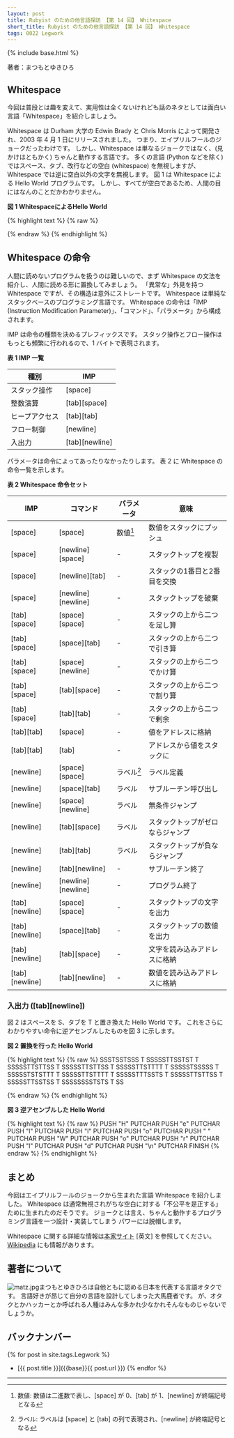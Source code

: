 ```yaml
---
layout: post
title: Rubyist のための他言語探訪 【第 14 回】 Whitespace
short_title: Rubyist のための他言語探訪 【第 14 回】 Whitespace
tags: 0022 Legwork
---
```

{% include base.html %}


著者：まつもとゆきひろ

## Whitespace

今回は普段とは趣を変えて、実用性は全くないけれども話のネタとしては面白い言語「Whitespace」を紹介しましょう。

Whitespace は Durham 大学の Edwin Brady と Chris Morris によって開発され、2003 年 4 月 1 日にリリースされました。
つまり、エイプリルフールのジョークだったわけです。
しかし、Whitespace は単なるジョークではなく、(見かけはともかく) ちゃんと動作する言語です。
多くの言語 (Python などを除く) ではスペース、タブ、改行などの空白 (whitespace) を無視しますが、Whitespace では逆に空白以外の文字を無視します。
図 1 は Whitespace による Hello World プログラムです。
しかし、すべてが空白であるため、人間の目にはなんのことだかわかりません。

__図 1 WhitespaceによるHello World__

{% highlight text %}
{% raw %}
   	  	   
	
     		  	 	
	
     		 		  
	
     		 		  
	
     		 				
	
     	     
	
     	 	 			
	
     		 				
	
     			  	 
	
     		 		  
	
     		  	  
	
        	 	 
	
  

{% endraw %}
{% endhighlight %}


## Whitespace の命令

人間に読めないプログラムを扱うのは難しいので、まず Whitespace の文法を紹介し、人間に読める形に置換してみましょう。
「異常な」外見を持つ Whitespace ですが、その構造は意外にストレートです。
Whitespace は単純なスタックベースのプログラミング言語です。
Whitespace の命令は「IMP (Instruction Modification Parameter)」、「コマンド」、「パラメータ」から構成されます。

IMP は命令の種類を決めるプレフィックスです。
スタック操作とフロー操作はもっとも頻繁に行われるので、1 バイトで表現されます。

__表 1 IMP 一覧__

| 種別| IMP|
|---|---|
| スタック操作| [space]|
| 整数演算| [tab][space]|
| ヒープアクセス| [tab][tab]|
| フロー制御| [newline]|
| 入出力| [tab][newline]|


パラメータは命令によってあったりなかったりします。
表 2 に Whitespace の命令一覧を示します。

__表 2 Whitespace 命令セット__

| IMP| コマンド| パラメータ| 意味|
|---|---|---|---|
| [space] | [space] | 数値[^1]| 数値をスタックにプッシュ|
| [space]| [newline][space]| -| スタックトップを複製|
| [space]| [newline][tab]| -| スタックの1番目と2番目を交換|
| [space]| [newline][newline]| -| スタックトップを破棄|
| [tab][space]| [space][space]| -| スタックの上から二つを足し算|
| [tab][space]| [space][tab]| -| スタックの上から二つで引き算|
| [tab][space]| [space][newline]| -| スタックの上から二つでかけ算|
| [tab][space]| [tab][space]| -| スタックの上から二つで割り算|
| [tab][space]| [tab][tab]| -| スタックの上から二つで剰余|
| [tab][tab]| [space]| -| 値をアドレスに格納|
| [tab][tab]| [tab]| -| アドレスから値をスタックに|
| [newline]| [space][space]| ラベル[^2]| ラベル定義|
| [newline]| [space][tab]| ラベル| サブルーチン呼び出し|
| [newline]| [space][newline]| ラベル| 無条件ジャンプ|
| [newline]| [tab][space]| ラベル| スタックトップがゼロならジャンプ|
| [newline]| [tab][tab]| ラベル| スタックトップが負ならジャンプ|
| [newline]| [tab][newline]| -| サブルーチン終了|
| [newline]| [newline][newline]| -| プログラム終了|
| [tab][newline]| [space][space]| -| スタックトップの文字を出力|
| [tab][newline]| [space][tab]| -| スタックトップの数値を出力|
| [tab][newline]| [tab][space]| -| 文字を読み込みアドレスに格納|
| [tab][newline]| [tab][newline]| -| 数値を読み込みアドレスに格納|


### 入出力 ([tab][newline])

図 2 はスペースを S、タブを T と置き換えた Hello World です。
これをさらにわかりやすい命令に逆アセンブルしたものを図 3 に示します。

__図 2 置換を行った Hello World__

{% highlight text %}
{% raw %}
SSSTSSTSSS
T
SSSSSTTSSTST
T
SSSSSTTSTTSS
T
SSSSSTTSTTSS
T
SSSSSTTSTTTT
T
SSSSSTSSSSS
T
SSSSSTSTSTTT
T
SSSSSTTSTTTT
T
SSSSSTTTSSTS
T
SSSSSTTSTTSS
T
SSSSSTTSSTSS
T
SSSSSSSSTSTS
T
SS

{% endraw %}
{% endhighlight %}


__図 3 逆アセンブルした Hello World__

{% highlight text %}
{% raw %}
PUSH "H"
PUTCHAR
PUSH "e"
PUTCHAR
PUSH "l"
PUTCHAR
PUSH "l"
PUTCHAR
PUSH "o"
PUTCHAR
PUSH " "
PUTCHAR
PUSH "W"
PUTCHAR
PUSH "o"
PUTCHAR
PUSH "r"
PUTCHAR
PUSH "l"
PUTCHAR
PUSH "d"
PUTCHAR
PUSH "\n"
PUTCHAR
FINISH
{% endraw %}
{% endhighlight %}


## まとめ

今回はエイプリルフールのジョークから生まれた言語 Whitespace を紹介しました。
Whitespace は通常無視されがちな空白に対する「不公平を是正する」ために生まれたのだそうです。
ジョークとは言え、ちゃんと動作するプログラミング言語を一つ設計・実装してしまう
パワーには脱帽します。

Whitespace に関する詳細な情報は[本家サイト](http://compsoc.dur.ac.uk/whitespace/) [英文] を参照してください。
[Wikipedia](http://ja.wikipedia.org/wiki/Whitespace) にも情報があります。

## 著者について

![matz.jpg]({{base}}{{site.baseurl}}/images/0022-Legwork/matz.jpg)まつもとゆきひろは自他ともに認める日本を代表する言語オタクです。
言語好きが昂じて自分の言語を設計してしまった大馬鹿者です。
が、オタクとかハッカーとか呼ばれる人種はみんな多かれ少なかれそんなものじゃないでしょうか。

## バックナンバー


{% for post in site.tags.Legwork %}
  - [{{ post.title }}]({{base}}{{ post.url }})
{% endfor %}

----

[^1]: 数値: 数値は二進数で表し、[space] が 0、[tab] が 1、[newline] が終端記号となる
[^2]: ラベル: ラベルは [space] と [tab] の列で表現され、[newline] が終端記号となる
